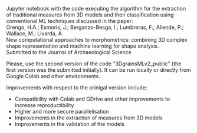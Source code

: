 Jupyter notebook with the code executing the algorithm for the extraction of traditional measures from 3D models and their classification using conventional ML techniques discussed in the paper: <br>
Orengo, H.A.; Esmoris, J.; Berganzo-Besga, I.; Lumbreras, F.; Aliende, P.; Wallace, M.; Livarda, A. <br> New computational approaches to morphometrics: combining 3D complex shape representation and machine learning for shape analysis. <br>
Submitted to the Journal of Archaeological Science

Please, use the second version of the code "3DgrainsMLv2_public" (the first version was the submitted initially). It can be run locally or directly from Google Colab and other environments.

Improvements with respect to the orinigal version include:
- Compatibility with Colab and GDrive and other improvements to increase reproductibility
- Higher and more secure parallelisation
- Improvements in the extraction of measures from 3D models
- Improvements in the validation of the models
